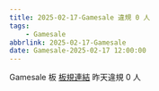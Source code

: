 ```yaml
---
title: 2025-02-17-Gamesale 違規 0 人
tags:
    - Gamesale
abbrlink: 2025-02-17-Gamesale
date: Gamesale-2025-02-17 12:00:00
---
```

Gamesale 板 [板規連結](https://www.ptt.cc/bbs/Gossiping/M.1637425085.A.07D.html)
昨天違規 0 人
